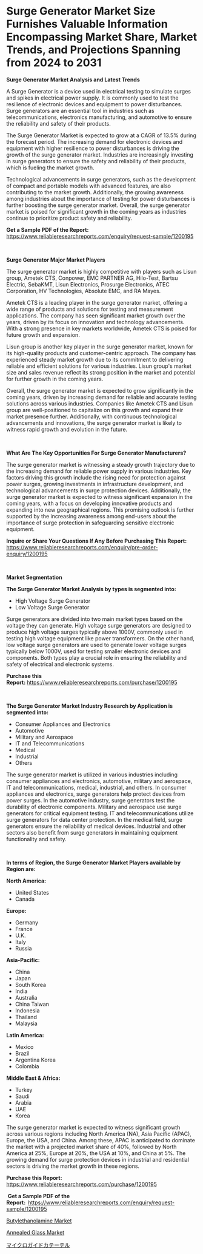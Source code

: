 <p><h1>Surge Generator Market Size Furnishes Valuable Information Encompassing Market Share, Market Trends, and Projections Spanning from 2024 to 2031</h1></p><p><strong>Surge Generator Market Analysis and Latest Trends</strong></p>
<p><p>A Surge Generator is a device used in electrical testing to simulate surges and spikes in electrical power supply. It is commonly used to test the resilience of electronic devices and equipment to power disturbances. Surge generators are an essential tool in industries such as telecommunications, electronics manufacturing, and automotive to ensure the reliability and safety of their products.</p><p>The Surge Generator Market is expected to grow at a CAGR of 13.5% during the forecast period. The increasing demand for electronic devices and equipment with higher resilience to power disturbances is driving the growth of the surge generator market. Industries are increasingly investing in surge generators to ensure the safety and reliability of their products, which is fueling the market growth.</p><p>Technological advancements in surge generators, such as the development of compact and portable models with advanced features, are also contributing to the market growth. Additionally, the growing awareness among industries about the importance of testing for power disturbances is further boosting the surge generator market. Overall, the surge generator market is poised for significant growth in the coming years as industries continue to prioritize product safety and reliability.</p></p>
<p><strong>Get a Sample PDF of the Report:&nbsp;</strong> <a href="https://www.reliableresearchreports.com/enquiry/request-sample/1200195">https://www.reliableresearchreports.com/enquiry/request-sample/1200195</a></p>
<p>&nbsp;</p>
<p><strong>Surge Generator Major Market Players</strong></p>
<p><p>The surge generator market is highly competitive with players such as Lisun group, Ametek CTS, Conpower, EMC PARTNER AG, Hilo-Test, Bartsu Electric, SebaKMT, Lisun Electronics, Prosurge Electronics, ATEC Corporation, HV Technologies, Absolute EMC, and RA Mayes. </p><p>Ametek CTS is a leading player in the surge generator market, offering a wide range of products and solutions for testing and measurement applications. The company has seen significant market growth over the years, driven by its focus on innovation and technology advancements. With a strong presence in key markets worldwide, Ametek CTS is poised for future growth and expansion.</p><p>Lisun group is another key player in the surge generator market, known for its high-quality products and customer-centric approach. The company has experienced steady market growth due to its commitment to delivering reliable and efficient solutions for various industries. Lisun group's market size and sales revenue reflect its strong position in the market and potential for further growth in the coming years.</p><p>Overall, the surge generator market is expected to grow significantly in the coming years, driven by increasing demand for reliable and accurate testing solutions across various industries. Companies like Ametek CTS and Lisun group are well-positioned to capitalize on this growth and expand their market presence further. Additionally, with continuous technological advancements and innovations, the surge generator market is likely to witness rapid growth and evolution in the future.</p></p>
<p>&nbsp;</p>
<p><strong>What Are The Key Opportunities For Surge Generator Manufacturers?</strong></p>
<p><p>The surge generator market is witnessing a steady growth trajectory due to the increasing demand for reliable power supply in various industries. Key factors driving this growth include the rising need for protection against power surges, growing investments in infrastructure development, and technological advancements in surge protection devices. Additionally, the surge generator market is expected to witness significant expansion in the coming years, with a focus on developing innovative products and expanding into new geographical regions. This promising outlook is further supported by the increasing awareness among end-users about the importance of surge protection in safeguarding sensitive electronic equipment.</p></p>
<p><strong>Inquire or Share Your Questions If Any Before Purchasing This Report:</strong> <a href="https://www.reliableresearchreports.com/enquiry/pre-order-enquiry/1200195">https://www.reliableresearchreports.com/enquiry/pre-order-enquiry/1200195</a></p>
<p>&nbsp;</p>
<p><strong>Market Segmentation</strong></p>
<p><strong>The Surge Generator Market Analysis by types is segmented into:</strong></p>
<p><ul><li>High Voltage Surge Generator</li><li>Low Voltage Surge Generator</li></ul></p>
<p><p>Surge generators are divided into two main market types based on the voltage they can generate. High voltage surge generators are designed to produce high voltage surges typically above 1000V, commonly used in testing high voltage equipment like power transformers. On the other hand, low voltage surge generators are used to generate lower voltage surges typically below 1000V, used for testing smaller electronic devices and components. Both types play a crucial role in ensuring the reliability and safety of electrical and electronic systems.</p></p>
<p><strong>Purchase this Report:&nbsp;</strong><a href="https://www.reliableresearchreports.com/purchase/1200195">https://www.reliableresearchreports.com/purchase/1200195</a></p>
<p>&nbsp;</p>
<p><strong>The Surge Generator Market Industry Research by Application is segmented into:</strong></p>
<p><ul><li>Consumer Appliances and Electronics</li><li>Automotive</li><li>Military and Aerospace</li><li>IT and Telecommunications</li><li>Medical</li><li>Industrial</li><li>Others</li></ul></p>
<p><p>The surge generator market is utilized in various industries including consumer appliances and electronics, automotive, military and aerospace, IT and telecommunications, medical, industrial, and others. In consumer appliances and electronics, surge generators help protect devices from power surges. In the automotive industry, surge generators test the durability of electronic components. Military and aerospace use surge generators for critical equipment testing. IT and telecommunications utilize surge generators for data center protection. In the medical field, surge generators ensure the reliability of medical devices. Industrial and other sectors also benefit from surge generators in maintaining equipment functionality and safety.</p></p>
<p>&nbsp;</p>
<p><strong>In terms of Region, the Surge Generator Market Players available by Region are:</strong></p>
<p>
    <p> <strong> North America: </strong>
        <ul>
            <li>United States</li>
            <li>Canada</li>
        </ul>
        </p> 
    <p> <strong> Europe: </strong>
        <ul>
            <li>Germany</li>
            <li>France</li>
            <li>U.K.</li>
            <li>Italy</li>
            <li>Russia</li>
        </ul>
        </p> 
    <p> <strong> Asia-Pacific: </strong>
        <ul>
            <li>China</li>
            <li>Japan</li>
            <li>South Korea</li>
            <li>India</li>
            <li>Australia</li>
            <li>China Taiwan</li>
            <li>Indonesia</li>
            <li>Thailand</li>
            <li>Malaysia</li>
        </ul>
        </p> 
    <p> <strong> Latin America: </strong>
        <ul>
            <li>Mexico</li>
            <li>Brazil</li>
            <li>Argentina Korea</li>
            <li>Colombia</li>
        </ul>
        </p> 
    <p> <strong> Middle East & Africa: </strong>
        <ul>
            <li>Turkey</li>
            <li>Saudi</li>
            <li>Arabia</li>
            <li>UAE</li>
            <li>Korea</li>
        </ul>
    </p>
    </p>
<p><p>The surge generator market is expected to witness significant growth across various regions including North America (NA), Asia Pacific (APAC), Europe, the USA, and China. Among these, APAC is anticipated to dominate the market with a projected market share of 40%, followed by North America at 25%, Europe at 20%, the USA at 10%, and China at 5%. The growing demand for surge protection devices in industrial and residential sectors is driving the market growth in these regions.</p></p>
<p><strong>Purchase this Report: </strong><a href="https://www.reliableresearchreports.com/purchase/1200195">https://www.reliableresearchreports.com/purchase/1200195</a></p>
<p>&nbsp;<strong>Get a Sample PDF of the Report:&nbsp;&nbsp;</strong><a href="https://www.reliableresearchreports.com/enquiry/request-sample/1200195">https://www.reliableresearchreports.com/enquiry/request-sample/1200195</a></p>
<p><strong></strong></p>
<p><p><a href="https://cute-banjo-8ca.notion.site/Global-Butylethanolamine-Market-by-Types-Applications-and-Major-Players-with-Regional-Growth-Rate-b94603603f8644caad2ea9c0ddf7b076">Butylethanolamine Market</a></p><p><a href="https://unruly-ladybug-44b.notion.site/Annealed-Glass-Market-Size-Focuses-on-Market-Dynamics-In-Depth-Analysis-and-Future-Projections-of-i-76009c87c48a45b8a7aedd6ee4d5dfb5">Annealed Glass Market</a></p><p><a href="https://github.com/vhemk0794148/Market-Research-Report-List-1/blob/main/28677518858.md">マイクロガイドカテーテル</a></p></p>
